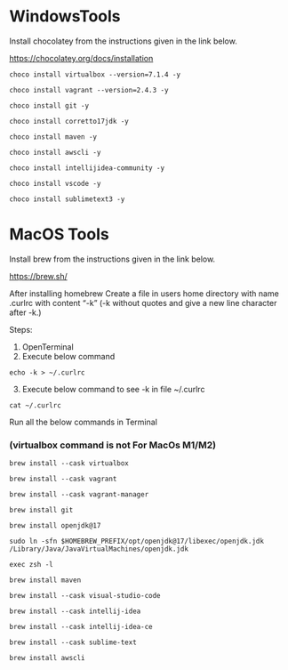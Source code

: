 # WindowsTools

Install chocolatey from the instructions given in the link below.

https://chocolatey.org/docs/installation

```
choco install virtualbox --version=7.1.4 -y
```
```
choco install vagrant --version=2.4.3 -y
```
```
choco install git -y
```
```
choco install corretto17jdk -y
```
```
choco install maven -y
```
```
choco install awscli -y
```
```
choco install intellijidea-community -y
```
```
choco install vscode -y
```
```
choco install sublimetext3 -y
```

# MacOS Tools

Install brew from the instructions given in the link below.


https://brew.sh/

After installing homebrew
Create a file in users home directory with name .curlrc with content “-k” 
(-k without quotes and give a new line character after -k.)

Steps:

1. OpenTerminal
2. Execute below command
```
echo -k > ~/.curlrc
```
3. Execute below command to see -k in file ~/.curlrc 
```
cat ~/.curlrc
```

Run all the below commands in Terminal


### (virtualbox command is not For MacOs M1/M2)
```
brew install --cask virtualbox 
```
```
brew install --cask vagrant
```
```
brew install --cask vagrant-manager
```
```
brew install git
```
```
brew install openjdk@17
```
```
sudo ln -sfn $HOMEBREW_PREFIX/opt/openjdk@17/libexec/openjdk.jdk /Library/Java/JavaVirtualMachines/openjdk.jdk
```
```
exec zsh -l
```
```
brew install maven
```
```
brew install --cask visual-studio-code
```
```
brew install --cask intellij-idea
```
```
brew install --cask intellij-idea-ce
```
```
brew install --cask sublime-text
```
```
brew install awscli
```


